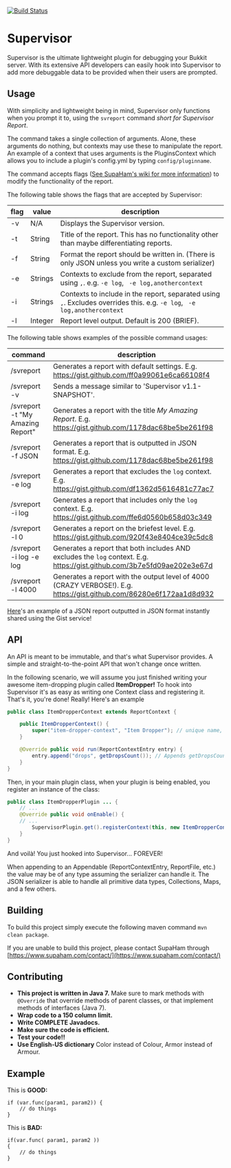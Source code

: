[![Build Status](https://ci.drtshock.net/view/All/job/Supervisor/badge/icon)](https://ci.drtshock.net/view/All/job/Supervisor/)
# Supervisor

Supervisor is the ultimate lightweight plugin for debugging your Bukkit server. With its extensive API developers can easily hook into Supervisor to add 
more debuggable data to be provided when their users are prompted.

## Usage
With simplicity and lightweight being in mind, Supervisor only functions when you prompt it to, using the `svreport` command _short for 
Supervisor Report_.

The command takes a single collection of arguments. Alone, these arguments do nothing, but contexts may use these to manipulate the report. An example
of a context that uses arguments is the PluginsContext which allows you to include a plugin's config.yml by typing `config/pluginname`.

The command accepts flags ([See SupaHam's wiki for more information](https://wiki.supaham.com/Commands#Flags)) to modify the functionality of 
the report.

The following table shows the flags that are accepted by Supervisor:

| flag | value  | description |
| ---  | ---    | ---         |
| -v   | N/A    | Displays the Supervisor version. |
| -t   | String | Title of the report. This has no functionality other than maybe differentiating reports. |
| -f   | String | Format the report should be written in. (There is only JSON unless you write a custom serializer) |
| -e   | Strings | Contexts to exclude from the report, separated using `,`. e.g. `-e log`, ` -e log,anothercontext` |
| -i   | Strings | Contexts to include in the report, separated using `,`. Excludes overrides this. e.g. `-e log`, ` -e log,anothercontext` |
| -l   | Integer | Report level output. Default is 200 (BRIEF). |

The following table shows examples of the possible command usages:

| command                          | description |
| -------------------------------- | ----------- |
| /svreport                        | Generates a report with default settings. E.g. <https://gist.github.com/ff0a99061e6ca66108f4> |
| /svreport -v                     | Sends a message similar to 'Supervisor v1.1-SNAPSHOT'. |
| /svreport -t "My Amazing Report" | Generates a report with the title _My Amazing Report_. E.g. <https://gist.github.com/1178dac68be5be261f98> |
| /svreport -f JSON                | Generates a report that is outputted in JSON format. E.g. <https://gist.github.com/1178dac68be5be261f98> |
| /svreport -e log                 | Generates a report that excludes the `log` context. E.g. <https://gist.github.com/df1362d5616481c77ac7> |
| /svreport -i log                 | Generates a report that includes only the `log` context. E.g. <https://gist.github.com/ffe6d0560b658d03c349> |
| /svreport -l 0                   | Generates a report on the briefest level. E.g. <https://gist.github.com/920f43e8404ce39c5dc8> |
| /svreport -i log -e log          | Generates a report that both includes AND excludes the `log` context. E.g. <https://gist.github.com/3b7e5fd09ae202e3e67d> |
| /svreport -l 4000                | Generates a report with the output level of 4000 (CRAZY VERBOSE!). E.g. <https://gist.github.com/86280e6f172aa1d8d932> |

[Here](https://gist.github.com/anonymous/450605c76428f1a72326)'s an example of a JSON report outputted in JSON format instantly shared using the Gist service!

## API
An API is meant to be immutable, and that's what Supervisor provides. A simple and straight-to-the-point API that won't change once written.

In the following scenario, we will assume you just finished writing your awesome item-dropping plugin called **ItemDropper!** To hook into Supervisor
it's as easy as writing one Context class and registering it. That's it, you're done! Really! Here's an example

```java
public class ItemDropperContext extends ReportContext {

    public ItemDropperContext() {
        super("item-dropper-context", "Item Dropper"); // unique name, followed by a Human friendly title to represent the data output
    }

    @Override public void run(ReportContextEntry entry) {
        entry.append("drops", getDropsCount()); // Appends getDropsCount() to the entry under the key 'drops'.
    }
}
```

Then, in your main plugin class, when your plugin is being enabled, you register an instance of the class:

```java
public class ItemDropperPlugin ... {
    // ...
    @Override public void onEnable() {
    // ...
        SupervisorPlugin.get().registerContext(this, new ItemDropperContext()); // Context registered and outputted when the user creates a report!
    }
}
```

And voilà! You just hooked into Supervisor... FOREVER!

When appending to an Appendable (ReportContextEntry, ReportFile, etc.) the value may be of any type assuming the serializer can handle it.
The JSON serializer is able to handle all primitive data types, Collections, Maps, and a few others. 

## Building

To build this project simply execute the following maven command `mvn clean package`.

If you are unable to build this project, please contact SupaHam through [https://www.supaham.com/contact/](https://www.supaham.com/contact/)

## Contributing
* **This project is written in Java 7.**  Make sure to mark methods with
  ` @Override` that override methods of parent classes, or that implement
  methods of interfaces (Java 7).
* **Wrap code to a 150 column limit.**
* **Write COMPLETE Javadocs.**
* **Make sure the code is efficient.**
* **Test your code!!**
* **Use English-US dictionary** Color instead of Colour, Armor instead of Armour.

## Example
This is **GOOD:**

    if (var.func(param1, param2)) {
        // do things
    }

This is **BAD:**

    if(var.func( param1, param2 ))
    {
        // do things
    }

